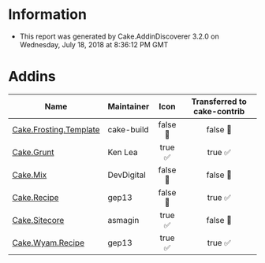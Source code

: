 # Information

- This report was generated by Cake.AddinDiscoverer 3.2.0 on Wednesday, July 18, 2018 at 8:36:12 PM GMT

# Addins

| Name | Maintainer | Icon | Transferred to cake-contrib |
| --- | --- | :---: | :---: |
| [Cake.Frosting.Template](https://github.com/cake-build/frosting) | cake-build | false :small_red_triangle: | false :small_red_triangle: |
| [Cake.Grunt](https://github.com/cake-contrib/Cake.Grunt/) | Ken Lea | true :white_check_mark: | true :white_check_mark: |
| [Cake.Mix](https://www.nuget.org/packages/Cake.Mix/) | DevDigital | false :small_red_triangle: | false :small_red_triangle: |
| [Cake.Recipe](https://github.com/cake-contrib/Cake.Recipe) | gep13 | false :small_red_triangle: | true :white_check_mark: |
| [Cake.Sitecore](https://github.com/asmagin/Cake.Sitecore) | asmagin | true :white_check_mark: | false :small_red_triangle: |
| [Cake.Wyam.Recipe](https://github.com/cake-contrib/Cake.Wyam.Recipe) | gep13 | true :white_check_mark: | true :white_check_mark: |
